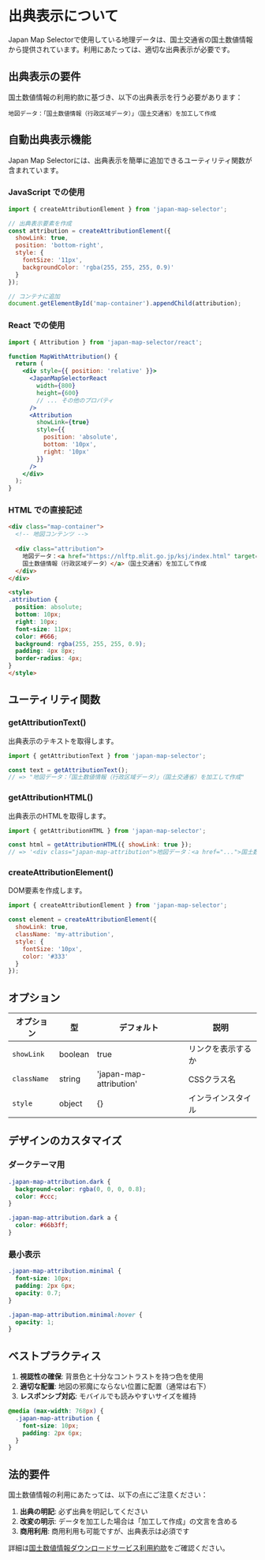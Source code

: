 # 出典表示について

Japan Map Selectorで使用している地理データは、国土交通省の国土数値情報から提供されています。利用にあたっては、適切な出典表示が必要です。

## 出典表示の要件

国土数値情報の利用約款に基づき、以下の出典表示を行う必要があります：

```
地図データ：「国土数値情報（行政区域データ）」（国土交通省）を加工して作成
```

## 自動出典表示機能

Japan Map Selectorには、出典表示を簡単に追加できるユーティリティ関数が含まれています。

### JavaScript での使用

```javascript
import { createAttributionElement } from 'japan-map-selector';

// 出典表示要素を作成
const attribution = createAttributionElement({
  showLink: true,
  position: 'bottom-right',
  style: {
    fontSize: '11px',
    backgroundColor: 'rgba(255, 255, 255, 0.9)'
  }
});

// コンテナに追加
document.getElementById('map-container').appendChild(attribution);
```

### React での使用

```jsx
import { Attribution } from 'japan-map-selector/react';

function MapWithAttribution() {
  return (
    <div style={{ position: 'relative' }}>
      <JapanMapSelectorReact
        width={800}
        height={600}
        // ... その他のプロパティ
      />
      <Attribution 
        showLink={true}
        style={{
          position: 'absolute',
          bottom: '10px',
          right: '10px'
        }}
      />
    </div>
  );
}
```

### HTML での直接記述

```html
<div class="map-container">
  <!-- 地図コンテンツ -->
  
  <div class="attribution">
    地図データ：<a href="https://nlftp.mlit.go.jp/ksj/index.html" target="_blank">
    国土数値情報（行政区域データ）</a>（国土交通省）を加工して作成
  </div>
</div>

<style>
.attribution {
  position: absolute;
  bottom: 10px;
  right: 10px;
  font-size: 11px;
  color: #666;
  background: rgba(255, 255, 255, 0.9);
  padding: 4px 8px;
  border-radius: 4px;
}
</style>
```

## ユーティリティ関数

### getAttributionText()

出典表示のテキストを取得します。

```javascript
import { getAttributionText } from 'japan-map-selector';

const text = getAttributionText();
// => "地図データ：「国土数値情報（行政区域データ）」（国土交通省）を加工して作成"
```

### getAttributionHTML()

出典表示のHTMLを取得します。

```javascript
import { getAttributionHTML } from 'japan-map-selector';

const html = getAttributionHTML({ showLink: true });
// => '<div class="japan-map-attribution">地図データ：<a href="...">国土数値情報（行政区域データ）</a>（国土交通省）を加工して作成</div>'
```

### createAttributionElement()

DOM要素を作成します。

```javascript
import { createAttributionElement } from 'japan-map-selector';

const element = createAttributionElement({
  showLink: true,
  className: 'my-attribution',
  style: {
    fontSize: '10px',
    color: '#333'
  }
});
```

## オプション

| オプション | 型 | デフォルト | 説明 |
|----------|-----|----------|------|
| `showLink` | boolean | true | リンクを表示するか |
| `className` | string | 'japan-map-attribution' | CSSクラス名 |
| `style` | object | {} | インラインスタイル |

## デザインのカスタマイズ

### ダークテーマ用

```css
.japan-map-attribution.dark {
  background-color: rgba(0, 0, 0, 0.8);
  color: #ccc;
}

.japan-map-attribution.dark a {
  color: #66b3ff;
}
```

### 最小表示

```css
.japan-map-attribution.minimal {
  font-size: 10px;
  padding: 2px 6px;
  opacity: 0.7;
}

.japan-map-attribution.minimal:hover {
  opacity: 1;
}
```

## ベストプラクティス

1. **視認性の確保**: 背景色と十分なコントラストを持つ色を使用
2. **適切な配置**: 地図の邪魔にならない位置に配置（通常は右下）
3. **レスポンシブ対応**: モバイルでも読みやすいサイズを維持

```css
@media (max-width: 768px) {
  .japan-map-attribution {
    font-size: 10px;
    padding: 2px 6px;
  }
}
```

## 法的要件

国土数値情報の利用にあたっては、以下の点にご注意ください：

1. **出典の明記**: 必ず出典を明記してください
2. **改変の明示**: データを加工した場合は「加工して作成」の文言を含める
3. **商用利用**: 商用利用も可能ですが、出典表示は必須です

詳細は[国土数値情報ダウンロードサービス利用約款](https://nlftp.mlit.go.jp/ksj/other/agreement.html)をご確認ください。